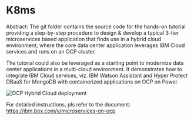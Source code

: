 # K8ms
Abstract:
The git folder contains the source code for the hands-on tutorial providing a step-by-step procedure to design & develop a typical 3-tier microservices based application that finds use in a hybrid cloud environment, where the core data center application leverages IBM Cloud services and runs on an OCP cluster. 

The tutorial could also be leveraged as a starting point to modernize data center applications in a multi-cloud environment.
It demonstrates how to integrate IBM Cloud services, viz. IBM Watson Assistant and Hyper Protect DBaaS for MongoDB with containerized applications on OCP on Power.


![OCP Hybrid Cloud deployment](https://user-images.githubusercontent.com/103576582/174790163-009638b9-c2c5-4c39-b24e-da23512b589f.png)

For detailed instructions, pls refer to the document: https://ibm.box.com/v/microservices-on-ocp 
